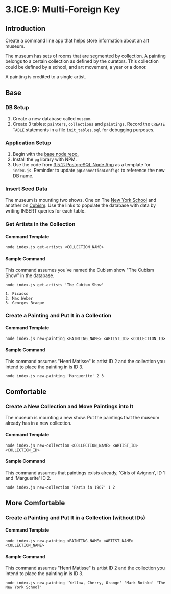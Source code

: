 # 3.ICE.9: Multi-Foreign Key

## Introduction

Create a command line app that helps store information about an art museum.

The museum has sets of rooms that are segmented by collection. A painting belongs to a certain collection as defined by the curators. This collection could be defined by a school, and art movement, a year or a donor.

A painting is credited to a single artist.

## Base

### DB Setup

1. Create a new database called `museum`. 
2. Create 3 tables: `painters`, `collections` and `paintings`. Record the `CREATE TABLE` statements in a file `init_tables.sql` for debugging purposes. 

### Application Setup

1. Begin with the [base node repo.](https://github.com/rocketacademy/base-node-swe1)
2. Install the `pg` library with NPM.
3. Use the code from [3.5.2: PostgreSQL Node App](../3.5-sql-applications/3.5.2-postgresql-node-app.md#select) as a template for `index.js`. Reminder to update `pgConnectionConfigs` to reference the new DB name.

### Insert Seed Data

The museum is mounting two shows. One on The [New York School](https://www.wikiart.org/en/artists-by-painting-school/new-york-school) and another on [Cubism](https://www.wikiart.org/en/artists-by-art-movement/cubism). Use the links to populate the database with data by writing INSERT queries for each table.

### Get Artists in the Collection

#### Command Template

```text
node index.js get-artists <COLLECTION_NAME>
```

#### Sample Command

This command assumes you've named the Cubism show "The Cubism Show" in the database.

```
node index.js get-artists 'The Cubism Show'
```

```
1. Picasso
2. Max Weber
3. Georges Braque
```

### Create a Painting and Put It in a Collection

#### Command Template

```text
node index.js new-painting <PAINTING_NAME> <ARTIST_ID> <COLLECTION_ID>
```

#### Sample Command

This command assumes "Henri Matisse" is artist ID 2 and the collection you intend to place the painting in is ID 3.

```
node index.js new-painting 'Marguerite' 2 3
```

## Comfortable

### Create a New Collection and Move Paintings into It

The museum is mounting a new show. Put the paintings that the museum already has in a new collection.

#### Command Template

```text
node index.js new-collection <COLLECTION_NAME> <ARTIST_ID> <COLLECTION_ID>
```

#### Sample Command

This command assumes that paintings exists already, 'Girls of Avignon', ID 1 and 'Marguerite' ID 2.

```
node index.js new-collection 'Paris in 1907' 1 2
```

## More Comfortable

### Create a Painting and Put It in a Collection \(without IDs\)

#### Command Template

```text
node index.js new-painting <PAINTING_NAME> <ARTIST_NAME> <COLLECTION_NAME>
```

#### Sample Command

This command assumes "Henri Matisse" is artist ID 2 and the collection you intend to place the painting in is ID 3.

```
node index.js new-painting 'Yellow, Cherry, Orange' 'Mark Rothko' 'The New York School'
```

